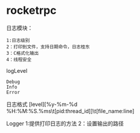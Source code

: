 # rocketrpc

日志模块：
```
1:日志级别
2：打印到文件，支持日期命令，日志桂东
3：C格式化输出
4：线程安全
```

logLevel
```
Debug
Info
Error
```

日志格式
[level][%y-%m-%d %H:%M:%S.%ms\t[pid:thread_id]]\t[file_name:line]

Logger 
1:提供打印日志的方法
2：设置输出的路径